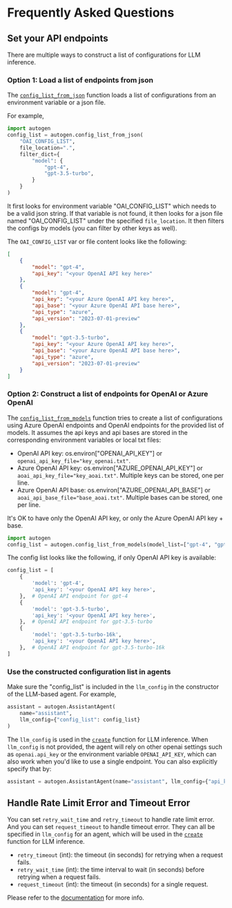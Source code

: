 # Frequently Asked Questions

## Set your API endpoints

There are multiple ways to construct a list of configurations for LLM inference.

### Option 1: Load a list of endpoints from json

The [`config_list_from_json`](/docs/reference/oai/openai_utils#config_list_from_json) function loads a list of configurations from an environment variable or a json file.

For example,

```python
import autogen
config_list = autogen.config_list_from_json(
    "OAI_CONFIG_LIST",
    file_location=".",
    filter_dict={
        "model": {
            "gpt-4",
            "gpt-3.5-turbo",
        }
    }
)
```

It first looks for environment variable "OAI_CONFIG_LIST" which needs to be a valid json string. If that variable is not found, it then looks for a json file named "OAI_CONFIG_LIST" under the specified `file_location`. It then filters the configs by models (you can filter by other keys as well).

The `OAI_CONFIG_LIST` var or file content looks like the following:
```json
[
    {
        "model": "gpt-4",
        "api_key": "<your OpenAI API key here>"
    },
    {
        "model": "gpt-4",
        "api_key": "<your Azure OpenAI API key here>",
        "api_base": "<your Azure OpenAI API base here>",
        "api_type": "azure",
        "api_version": "2023-07-01-preview"
    },
    {
        "model": "gpt-3.5-turbo",
        "api_key": "<your Azure OpenAI API key here>",
        "api_base": "<your Azure OpenAI API base here>",
        "api_type": "azure",
        "api_version": "2023-07-01-preview"
    }
]
```

### Option 2: Construct a list of endpoints for OpenAI or Azure OpenAI

The [`config_list_from_models`](/docs/reference/oai/openai_utils#config_list_from_models) function tries to create a list of configurations using Azure OpenAI endpoints and OpenAI endpoints for the provided list of models. It assumes the api keys and api bases are stored in the corresponding environment variables or local txt files:

- OpenAI API key: os.environ["OPENAI_API_KEY"] or `openai_api_key_file="key_openai.txt"`.
- Azure OpenAI API key: os.environ["AZURE_OPENAI_API_KEY"] or `aoai_api_key_file="key_aoai.txt"`. Multiple keys can be stored, one per line.
- Azure OpenAI API base: os.environ["AZURE_OPENAI_API_BASE"] or `aoai_api_base_file="base_aoai.txt"`. Multiple bases can be stored, one per line.

It's OK to have only the OpenAI API key, or only the Azure OpenAI API key + base.

```python
import autogen
config_list = autogen.config_list_from_models(model_list=["gpt-4", "gpt-3.5-turbo", "gpt-3.5-turbo-16k"])
```

The config list looks like the following, if only OpenAI API key is available:
```python
config_list = [
    {
        'model': 'gpt-4',
        'api_key': '<your OpenAI API key here>',
    },  # OpenAI API endpoint for gpt-4
    {
        'model': 'gpt-3.5-turbo',
        'api_key': '<your OpenAI API key here>',
    },  # OpenAI API endpoint for gpt-3.5-turbo
    {
        'model': 'gpt-3.5-turbo-16k',
        'api_key': '<your OpenAI API key here>',
    },  # OpenAI API endpoint for gpt-3.5-turbo-16k
]
```

### Use the constructed configuration list in agents

Make sure the "config_list" is included in the `llm_config` in the constructor of the LLM-based agent. For example,
```python
assistant = autogen.AssistantAgent(
    name="assistant",
    llm_config={"config_list": config_list}
)
```

The `llm_config` is used in the [`create`](/docs/reference/oai/completion#create) function for LLM inference.
When `llm_config` is not provided, the agent will rely on other openai settings such as `openai.api_key` or the environment variable `OPENAI_API_KEY`, which can also work when you'd like to use a single endpoint.
You can also explicitly specify that by:
```python
assistant = autogen.AssistantAgent(name="assistant", llm_config={"api_key": ...})
```

## Handle Rate Limit Error and Timeout Error

You can set `retry_wait_time` and `retry_timeout` to handle rate limit error. And you can set `request_timeout` to handle timeout error. They can all be specified in `llm_config` for an agent, which will be used in the [`create`](/docs/reference/oai/completion#create) function for LLM inference.

- `retry_timeout` (int): the timeout (in seconds) for retrying when a request fails.
- `retry_wait_time` (int): the time interval to wait (in seconds) before retrying when a request fails.
- `request_timeout` (int): the timeout (in seconds) for a single request.

Please refer to the [documentation](/docs/Use-Cases/enhanced_inference#runtime-error) for more info.
